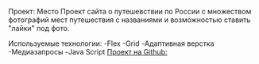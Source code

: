Проект: Место
Проект сайта о путешевствии по России с множеством фотографий мест путешествия с названиями и возможностью ставить "лайки" под фото.


Используемые технологии:
-Flex
-Grid
-Адаптивная верстка
-Медиазапросы
-Java Script
[Прoект на Github:](https://dorofeeva-olga74.github.io/Mesto/index.html)

